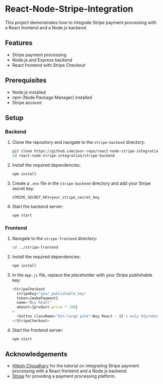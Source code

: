 # React-Node-Stripe-Integration

This project demonstrates how to integrate Stripe payment processing with a React frontend and a Node.js backend. 

## Features

- Stripe payment processing
- Node.js and Express backend
- React frontend with Stripe Checkout

## Prerequisites

- Node.js installed
- npm (Node Package Manager) installed
- Stripe account

## Setup

### Backend

1. Clone the repository and navigate to the `stripe-backend` directory:
    ```bash
    git clone https://github.com/your-repo/react-node-stripe-integration.git
    cd react-node-stripe-integration/stripe-backend
    ```

2. Install the required dependencies:
    ```bash
    npm install
    ```

3. Create a `.env` file in the `stripe-backend` directory and add your Stripe secret key:
    ```env
    STRIPE_SECRET_KEY=your_stripe_secret_key
    ```

4. Start the backend server:
    ```bash
    npm start
    ```

### Frontend

1. Navigate to the `stripe-frontend` directory:
    ```bash
    cd ../stripe-frontend
    ```

2. Install the required dependencies:
    ```bash
    npm install
    ```

3. In the `App.js` file, replace the placeholder with your Stripe publishable key:
    ```javascript
    <StripeCheckout 
      stripeKey="your_publishable_key"
      token={makePayment}
      name="Buy React"
      amount={product.price * 100}
    >
      <button className="btn-large pink">Buy React - it's only ${product.price}</button>
    </StripeCheckout>
    ```

4. Start the frontend server:
    ```bash
    npm start
    ```

## Acknowledgements

- [Hitesh Choudhary](https://github.com/hiteshchoudhary) for the tutorial on integrating Stripe payment processing with a React frontend and a Node.js backend.
- [Stripe](https://stripe.com/) for providing a payment processing platform.